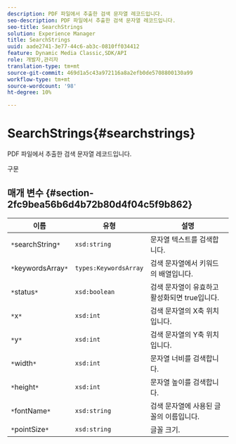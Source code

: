 ```yaml
---
description: PDF 파일에서 추출한 검색 문자열 레코드입니다.
seo-description: PDF 파일에서 추출한 검색 문자열 레코드입니다.
seo-title: SearchStrings
solution: Experience Manager
title: SearchStrings
uuid: aade2741-3e77-44c6-ab3c-0810ff034412
feature: Dynamic Media Classic,SDK/API
role: 개발자,관리자
translation-type: tm+mt
source-git-commit: 469d1a5c43a972116a8a2efb0de5708800130a99
workflow-type: tm+mt
source-wordcount: '98'
ht-degree: 10%

---
```



# SearchStrings{#searchstrings}

PDF 파일에서 추출한 검색 문자열 레코드입니다.

구문

## 매개 변수 {#section-2fc9bea56b6d4b72b80d4f04c5f9b862}

| 이름 | 유형 | 설명 |
|---|---|---|
| `*`searchString`*` | `xsd:string` | 문자열 텍스트를 검색합니다. |
| `*`keywordsArray`*` | `types:KeywordsArray` | 검색 문자열에서 키워드의 배열입니다. |
| `*`status`*` | `xsd:boolean` | 검색 문자열이 유효하고 활성화되면 true입니다. |
| `*`x`*` | `xsd:int` | 검색 문자열의 X축 위치입니다. |
| `*`y`*` | `xsd:int` | 검색 문자열의 Y축 위치입니다. |
| `*`width`*` | `xsd:int` | 문자열 너비를 검색합니다. |
| `*`height`*` | `xsd:int` | 문자열 높이를 검색합니다. |
| `*`fontName`*` | `xsd:string` | 검색 문자열에 사용된 글꼴의 이름입니다. |
| `*`pointSize`*` | `xsd:string` | 글꼴 크기. |

